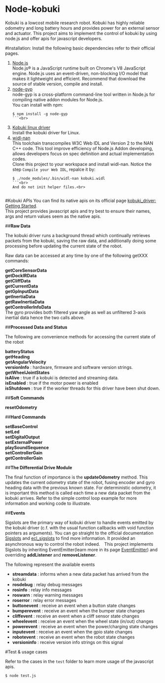 Node-kobuki
===========

Kobuki is a lowcost mobile research robot. Kobuki has highly reliable odometry and long battery hours and provides power for an external sensor and actuator. This project aims to implement the control of kobuki by using node.js and offer apis for javascript developers.   

#Installation:
Install the following basic dependencies refer to their official pages.<br>
1. [Node.js](https://nodejs.org/en/)<br>
    Node.js® is a JavaScript runtime built on Chrome's V8 JavaScript engine. Node.js uses an event-driven, non-blocking I/O model that makes it lightweight and efficient. Recommend that download the source of stable version, compile and install. <br>
2. [node-gyp](https://www.npmjs.com/package/node-gyp)<br>
    node-gyp is a cross-platform command-line tool written in Node.js for compiling native addon modules for Node.js.<br>
    You can install with npm:<br>
    ```
    $ npm install -g node-gyp
    ```<br>
3. [Kobuki linux driver](https://yujinrobot.github.io/kobuki/doxygen/enInstallationLinuxGuide.html)<br>
    Install the kobuki driver for Linux.<br>
4. [widl-nan](https://github.com/01org/widl-nan)<br>
    This toolchain transcompiles W3C Web IDL and Version 2 to the NAN C++ code. This tool improve efficiency of Node.js Addon developing, allows developers focus on spec definition and actual implementation codes.<br>
    Clone this project to your workspace and install widl-nan. Notice the step `Compile your Web IDL`, repalce it by:<br>
    ```
    $ ./node_modules/.bin/widl-nan kobuki.widl
    ```<br>
    And do not init helper files.<br>


#Kobuki APIs
You can find its native apis on its official page [kobuki_driver: Getting Started](https://yujinrobot.github.io/kobuki/doxygen/enGettingStartedGuide.html). <br>
This project provides javascript apis and try best to ensure their names, args and return values seem as the native apis.<br>

##**Raw Data**

The kobuki driver runs a background thread which continually retrieves packets from the kobuki, saving the raw data, and additionally doing some processing before updating the current state of the robot.

Raw data can be accessed at any time by one of the following getXXX commands:

**getCoreSensorData**<br>
**getDockIRData**<br>
**getCliffData**<br>
**getCurrentData**<br>
**getGpInputData**<br>
**getInertiaData**<br>
**getRawInertiaData**<br>
**getControllerInfoData**<br>
The gyro provides both filtered yaw angle as well as unfiltered 3-axis inertial data hence the two calls above.

##**Processed Data and Status**

The following are convenience methods for accessing the current state of the robot

**batteryStatus**<br>
**getHeading**<br>
**getAngularVelocity**<br>
**versionInfo** : hardware, firmware and software version strings.<br>
**getWheelJointStates**<br>
**isAlive** : true if a kobuki is detected and streaming data.<br>
**isEnabled** : true if the motor power is enabled<br>
**isShutdown** : true if the worker threads for this driver have been shut down.<br>

##**Soft Commands**

**resetOdometry**<br>

##**Hard Commands**

**setBaseControl**<br>
**setLed**<br>
**setDigitalOutput**<br>
**setExternalPower**<br>
**playSoundSequence**<br>
**setControllerGain**<br>
**getControllerGain**<br>

##**The Differential Drive Module**

The final function of importance is the **updateOdometry** method. This updates the current odometry state of the robot, fusing encoder and gyro heading data with the previous known state. For deterministic odometry, it is important this method is called each time a new data packet from the kobuki arrives. Refer to the simple control loop example for more information and working code to illustrate.

##**Events**

Sigslots are the primary way of kobuki driver to handle events emitted by the kobuki driver (c.f. with the usual function callbacks with void function pointers as arguments). You can go straight to the official documentation [Sigslots](https://yujinrobot.github.io/kobuki/doxygen/enSigslotsGuide.html) and [ecl_sigslots](http://wiki.ros.org/ecl_sigslots) to find more information. It provided an asynchronous way to control the robot indeed.　This project implements Sigslots by inheriting EventEmitter(learn more in its page [EventEmitter](https://www.npmjs.com/package/events)) and overriding **addListener** and **removeListener**. <br>

The following represent the available events

* **streamdata** : informs when a new data packet has arrived from the kobuki
* **rosdebug** : relay debug messages
* **rosinfo** : relay info messages
* **roswarn** : relay warning messages
* **roserror** : relay error messages
* **buttonevent** : receive an event when a button state changes
* **bumperevent** : receive an event when the bumper state changes
* **cliffevent** : receive an event when a cliff sensor state changes
* **wheelevent** : receive an event when the wheel state (in/out) changes
* **powerevent** : receive an event when the power/charging state changes
* **inputevent** : receive an event when the gpio state changes
* **robotevent** : receive an event when the robot state changes
* **versioninfo** : receive version info strings on this signal


#Test & usage cases

Refer to the cases in the `test` folder to learn more usage of the javascript apis.
```
$ node test.js
```
